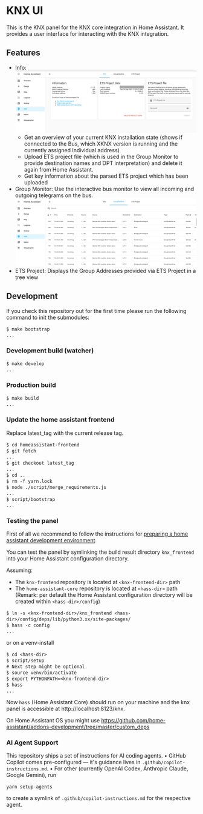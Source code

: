 # KNX UI

This is the KNX panel for the KNX core integration in Home Assistant. It
provides a user interface for interacting with the KNX integration.

## Features

* Info:
  ![Info](./screenshots/info.png?raw=true)
  * Get an overview of your current KNX installation state (shows if connected
    to the Bus, which XKNX version is running and the currently assigned
    Individual address)
  * Upload ETS project file (which is used in the Group Monitor to provide
    destination names and DPT interpretation) and delete it again from Home
    Assistant.
  * Get key information about the parsed ETS project which has been uploaded
* Group Monitor: Use the interactive bus monitor to view all incoming and
  outgoing telegrams on the bus.
  ![Group Monitor](./screenshots/bus_monitor.png?raw=true)
* ETS Project: Displays the Group Addresses provided via ETS Project in a tree view

## Development

If you check this repository out for the first time please run the following command to init the submodules:

```shell
$ make bootstrap
...
```

### Development build (watcher)

```shell
$ make develop
...
```

### Production build

```shell
$ make build
...
```

### Update the home assistant frontend

Replace latest_tag with the current release tag.

```shell
$ cd homeassistant-frontend
$ git fetch
...
$ git checkout latest_tag
...
$ cd ..
$ rm -f yarn.lock
$ node ./script/merge_requirements.js
...
$ script/bootstrap
...
```

### Testing the panel

First of all we recommend to follow the instructions for
[preparing a home assistant development environment][hassos_dev_env].

You can test the panel by symlinking the build result directory `knx_frontend`
into your Home Assistant configuration directory.

Assuming:

* The `knx-frontend` repository is located at `<knx-frontend-dir>` path
* The `home-assistant-core` repository is located at `<hass-dir>` path (Remark: per default the Home Assistant configuration directory will be created within `<hass-dir>/config`)

```shell
$ ln -s <knx-frontend-dir>/knx_frontend <hass-dir>/config/deps/lib/python3.xx/site-packages/
$ hass -c config
...
```
or on a venv-install
```shell
$ cd <hass-dir>
$ script/setup
# Next step might be optional
$ source venv/bin/activate
$ export PYTHONPATH=<knx-frontend-dir>
$ hass
...
```

Now `hass` (Home Assistant Core) should run on your machine and the knx panel is
accessible at http://localhost:8123/knx.

[hassos_dev_env]: https://developers.home-assistant.io/docs/development_environment/

On Home Assistant OS you might use https://github.com/home-assistant/addons-development/tree/master/custom_deps

### AI Agent Support

This repository ships a set of instructions for AI coding agents.
	•	GitHub Copilot comes pre-configured — it's guidance lives in `.github/copilot-instructions.md`.
	•	For other (currently OpenAI Codex, Anthropic Claude, Google Gemini), run

    yarn setup-agents

to create a symlink of `.github/copilot-instructions.md` for the respective agent.

